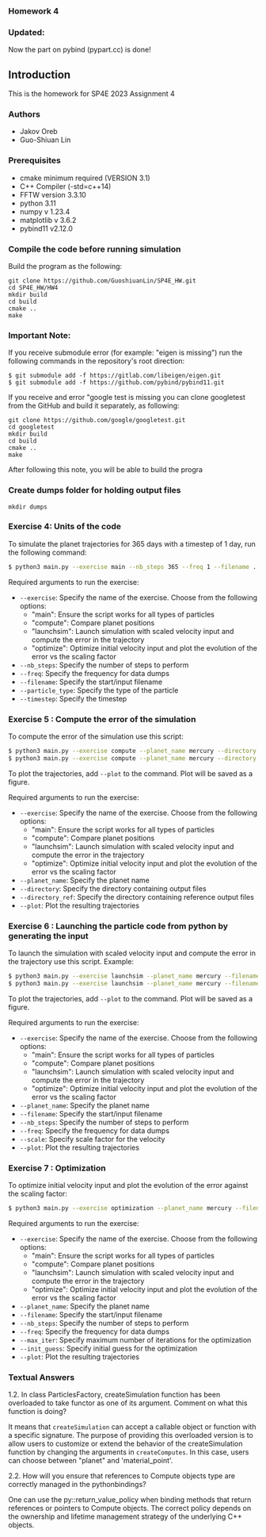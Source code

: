 ### Homework 4
### Updated:
Now the part on pybind (pypart.cc) is done!

## Introduction 
This is the homework for SP4E 2023 Assignment 4

### Authors
- Jakov Oreb
- Guo-Shiuan Lin

### Prerequisites

- cmake minimum required (VERSION 3.1)
- C++ Compiler (-std=c++14)
- FFTW version 3.3.10
- python 3.11
- numpy v 1.23.4
- matplotlib v 3.6.2
- pybind11 v2.12.0

### Compile the code before running simulation

Build the program as the following: 
```
git clone https://github.com/GuoshiuanLin/SP4E_HW.git
cd SP4E_HW/HW4
mkdir build
cd build
cmake ..
make
```

### Important Note:
If you receive submodule error (for example: "eigen is missing") run the following commands in the repository's root direction:
```
$ git submodule add -f https://gitlab.com/libeigen/eigen.git
$ git submodule add -f https://github.com/pybind/pybind11.git
```

If you receive and error "google test is missing you can clone googletest from the GitHub and build it separately, as following:
```
git clone https://github.com/google/googletest.git
cd googletest
mkdir build
cd build
cmake ..
make
```
After following this note, you will be able to build the progra

### Create dumps folder for holding output files

`mkdir dumps`


### Exercise 4: Units of the code
To simulate the planet trajectories for 365 days with a timestep of 1 day, run the following command:

```bash
$ python3 main.py --exercise main --nb_steps 365 --freq 1 --filename ../init.csv --particle_type planet --timestep 1
```

Required arguments to run the exercise:

- ```--exercise```: Specify the name of the exercise. Choose from the following options: 
    - "main": Ensure the script works for all types of particles 
    - "compute": Compare planet positions
    - "launchsim": Launch simulation with scaled velocity input and compute the error in the trajectory
    - "optimize": Optimize initial velocity input and plot the evolution of the error vs the scaling factor
- ```--nb_steps```: Specify the number of steps to perform
- ```--freq```: Specify the frequency for data dumps
- ```--filename```: Specify the start/input filename
- ```--particle_type```: Specify the type of the particle
- ```--timestep```: Specify the timestep

### Exercise 5 : Compute the error of the simulation

To compute the error of the simulation use this script:
```bash
$ python3 main.py --exercise compute --planet_name mercury --directory dumps --directory_ref trajectories
$ python3 main.py --exercise compute --planet_name mercury --directory dumps --directory_ref trajectories --plot
```

To plot the trajectories, add `--plot` to the command. Plot will be saved as a figure.

Required arguments to run the exercise:

- ```--exercise```: Specify the name of the exercise. Choose from the following options: 
    - "main": Ensure the script works for all types of particles 
    - "compute": Compare planet positions
    - "launchsim": Launch simulation with scaled velocity input and compute the error in the trajectory
    - "optimize": Optimize initial velocity input and plot the evolution of the error vs the scaling factor
- ```--planet_name```: Specify the planet name     
- ```--directory```: Specify the directory containing output files
- ```--directory_ref```: Specify the directory containing reference output files
- ```--plot```: Plot the resulting trajectories

### Exercise 6 : Launching the particle code from python by generating the input

To launch the simulation with scaled velocity input and compute the error in the trajectory use this script. 
Example:
```bash
$ python3 main.py --exercise launchsim --planet_name mercury --filename ../init.csv --nb_steps 365 --freq 1 --scale 1 
$ python3 main.py --exercise launchsim --planet_name mercury --filename ../init.csv --nb_steps 365 --freq 1 --scale 1 --plot
```

To plot the trajectories, add `--plot` to the command. Plot will be saved as a figure.

Required arguments to run the exercise:

- ```--exercise```: Specify the name of the exercise. Choose from the following options: 
    - "main": Ensure the script works for all types of particles 
    - "compute": Compare planet positions
    - "launchsim": Launch simulation with scaled velocity input and compute the error in the trajectory
    - "optimize": Optimize initial velocity input and plot the evolution of the error vs the scaling factor
- ```--planet_name```: Specify the planet name   
- ```--filename```: Specify the start/input filename
- ```--nb_steps```: Specify the number of steps to perform
- ```--freq```: Specify the frequency for data dumps
- ```--scale```: Specify scale factor for the velocity
- ```--plot```: Plot the resulting trajectories

### Exercise 7 : Optimization

To optimize initial velocity input and plot the evolution of the error against the scaling factor:
```bash
$ python3 main.py --exercise optimization --planet_name mercury --filename ../init.csv --nb_steps 365 --freq 1 --max_iter 20 --init_guess 5 --plot
```

Required arguments to run the exercise:

- ```--exercise```: Specify the name of the exercise. Choose from the following options: 
    - "main": Ensure the script works for all types of particles 
    - "compute": Compare planet positions
    - "launchsim": Launch simulation with scaled velocity input and compute the error in the trajectory
    - "optimize": Optimize initial velocity input and plot the evolution of the error vs the scaling factor
- ```--planet_name```: Specify the planet name   
- ```--filename```: Specify the start/input filename
- ```--nb_steps```: Specify the number of steps to perform
- ```--freq```: Specify the frequency for data dumps
- ```--max_iter```: Specify maximum number of iterations for the optimization
- ```--init_guess```: Specify initial guess for the optimization
- ```--plot```: Plot the resulting trajectories

### Textual Answers
1.2. In class ParticlesFactory, createSimulation function has been overloaded to take functor as one of its argument. Comment on what this function is doing?

It means that `createSimulation` can accept a callable object or function with a specific signature. The purpose of providing this overloaded version is to allow users to customize or extend the behavior of the createSimulation function by changing the arguments in `createComputes`.
In this case, users can choose between "planet" and 'material_point'.

2.2. How will you ensure that references to Compute objects type are correctly managed in the pythonbindings?

One can use the py::return_value_policy when binding methods that return references or pointers to Compute objects. The correct policy depends on the ownership and lifetime management strategy of the underlying C++ objects.
